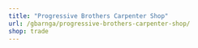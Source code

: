 ```yaml
---
title: "Progressive Brothers Carpenter Shop"
url: /gbarnga/progressive-brothers-carpenter-shop/
shop: trade
---
```

